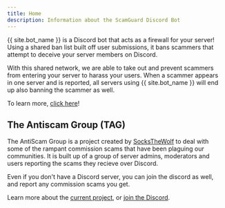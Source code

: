 ```yaml
---
title: Home
description: Information about the ScamGuard Discord Bot
---
```


{{ site.bot_name }} is a Discord bot that acts as a firewall for your server! Using a shared ban list built off user submissions, it bans scammers that attempt to deceive your server members on Discord.

With this shared network, we are able to take out and prevent scammers from entering your server to harass your users. When a scammer appears in one server and is reported, all servers using {{ site.bot_name }} will end up also banning the scammer as well.

To learn more, [click here](/about)!

## The Antiscam Group (TAG)

The AntiScam Group is a project created by [SocksTheWolf](https://wolf.stream) to deal with some of the rampant commission scams that have been plaguing our communities. It is built up of a group of server admins, moderators and users reporting the scams they recieve over Discord.

Even if you don't have a Discord server, you can join the discord as well, and report any commission scams you get.

Learn more about the [current project](/bot), or [join the Discord](/discord).
